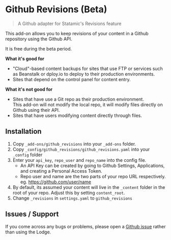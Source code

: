 Github Revisions (Beta)
======================

> A Github adapter for Statamic's Revisions feature

This add-on allows you to keep revisions of your content in a Github repository using the Github API.

It is free during the beta period.

**What it's good for**
- "Cloud"-based content backups for sites that use FTP or services such as Beanstalk or dploy.io to deploy to their production environments.
- Sites that depend on the control panel for content entry.

**What it's not good for**
- Sites that have use a Git repo as their production environment.  
  This add-on will not modify the local repo, it will modify files directly on Github using their API.
- Sites that have users modifying content directly through files.


## Installation

1. Copy `_add-ons/github_revisions` into your `_add-ons` folder.
2. Copy `_config/github_revisions/github_revisions.yaml` into your `_config` folder
3. Enter your `api_key`, `repo_user` and `repo_name` into the config file.  
   - An API Key can be created by going to Github Settings, Applications, and creating a Personal Access Token.
   - Repo user and name are the two parts of your repo URL respectively. eg. https://github.com/user/name
4. By default, its assumed your content will live in the `_content` folder in the root of your repo. Adjust this by setting `content_root`.
5. Change `_revisions` in `settings.yaml` to `github_revisions`


## Issues / Support

If you come across any bugs or problems, please open a [Github issue](/statamic/github-revisions/issues/new) rather than using the Lodge.